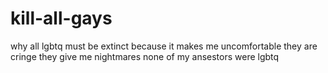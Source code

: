 # kill-all-gays
why all lgbtq must be extinct
because it makes me uncomfortable
they are cringe
they give me nightmares
none of my ansestors were lgbtq


